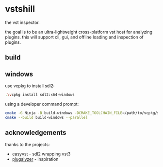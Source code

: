 # vstshill

the vst inspector.

the goal is to be an ultra-lightweight cross-platform vst host for analyzing plugins.
this will support cli, gui, and offline loading and inspection of plugins.

## build

## windows

use vcpkg to install sdl2:
```sh
.\vcpkg install sdl2:x64-windows
```

using a developer command prompt:
```sh
cmake -G Ninja -B build-windows -DCMAKE_TOOLCHAIN_FILE=/path/to/vcpkg/scripts/buildsystems/vcpkg.cmake
cmake --build build-windows --parallel
```

## acknowledgements

thanks to the projects:
+ [easyvst](https://github.com/iffyloop/EasyVst) - sdl2 wrapping vst3
+ [plugalyzer](https://github.com/CrushedPixel/Plugalyzer) - inspiration
